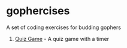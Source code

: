 # gophercises

A set of coding exercises for budding gophers

1. [Quiz Game](./quiz/exercise.md) - A quiz game with a timer

